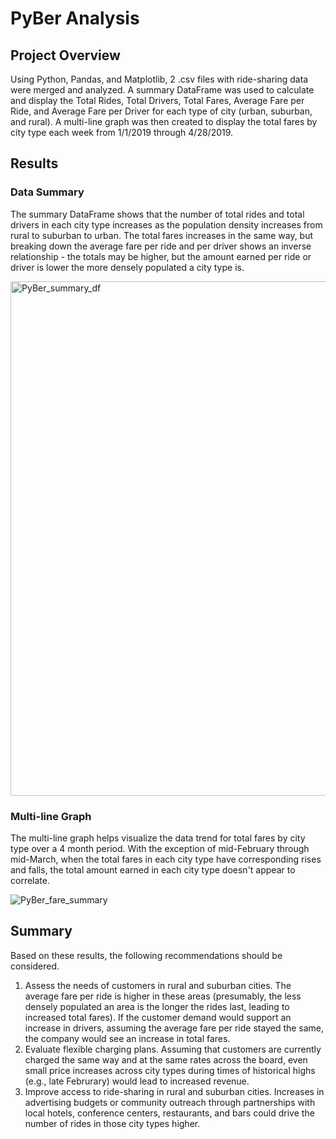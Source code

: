 # PyBer Analysis

## Project Overview
Using Python, Pandas, and Matplotlib, 2 .csv files with ride-sharing data were merged and analyzed. A summary DataFrame was used to calculate and display the Total Rides, Total Drivers, Total Fares, Average Fare per Ride, and Average Fare per Driver for each type of city (urban, suburban, and rural). A multi-line graph was then created to display the total fares by city type each week from 1/1/2019 through 4/28/2019.

## Results

### Data Summary

The summary DataFrame shows that the number of total rides and total drivers in each city type increases as the population density increases from rural to suburban to urban. The total fares increases in the same way, but breaking down the average fare per ride and per driver shows an inverse relationship - the totals may be higher, but the amount earned per ride or driver is lower the more densely populated a city type is. 

<img width="823" alt="PyBer_summary_df" src="https://user-images.githubusercontent.com/111674383/195530037-b434a66e-529c-4180-92c0-6a25776c6308.png">

### Multi-line Graph

The multi-line graph helps visualize the data trend for total fares by city type over a 4 month period. With the exception of mid-February through mid-March, when the total fares in each city type have corresponding rises and falls, the total amount earned in each city type doesn't appear to correlate.

![PyBer_fare_summary](https://user-images.githubusercontent.com/111674383/195526799-6c1f7710-cab2-4c0c-b81b-326ab63091ae.png)

## Summary

Based on these results, the following recommendations should be considered.

1. Assess the needs of customers in rural and suburban cities. The average fare per ride is higher in these areas (presumably, the less densely populated an area is the longer the rides last, leading to increased total fares). If the customer demand would support an increase in drivers, assuming the average fare per ride stayed the same, the company would see an increase in total fares.
2. Evaluate flexible charging plans. Assuming that customers are currently charged the same way and at the same rates across the board, even small price increases across city types during times of historical highs (e.g., late Februrary) would lead to increased revenue. 
3. Improve access to ride-sharing in rural and suburban cities. Increases in advertising budgets or community outreach through partnerships with local hotels, conference centers, restaurants, and bars could drive the number of rides in those city types higher. 
